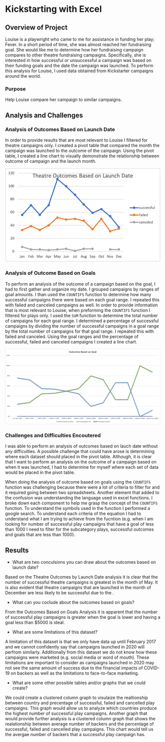 # Kickstarting with Excel
## Overview of Project
Louise is a playwright who came to me for assistance in funding her play; Fever. In a short period of time, she was almost reached her fundraising goal. She would like me to determine how her fundraising campaign compares to other theatre fundraising campaigns. Specifically, she is interested in how successful or unsuccessful a campaign was based on their funding goals and the date the campaign was launched. To perform this analysis for Louise, I used data obtained from Kickstarter campaigns around the world.

### Purpose
Help Louise compare her campaign to similar campaigns.
 
## Analysis and Challenges 

### Analysis of Outcomes Based on Launch Date
In order to provide results that are most relevant to Louise I filtered for theatre campaigns only. I created a pivot table that compared the month the campaign was launched to the outcome of the campaign. Using the pivot table, I created a line chart to visually demonstrate the relationship between outcome of campaign and the launch month. 

![Theatre_Outcomes_vs_Launch](https://github.com/mdhugge/kickstarter-analysis/blob/main/Resources/Theatre_Outcomes_vs_Launch.png)
 

### Analysis of Outcome Based on Goals
To perform an analysis of the outcome of a campaign based on the goal, I had to first gather and organize my date. I grouped campaigns by ranges of goal amounts. I than used the `COUNTIFS` function to determine how many successful campaigns there were based on each goal range. I repeated this with failed and canceled campaigns as well. In order to provide information that is most relevant to Louise, when preforming the `COUNTIFS` function I filtered for plays only. I used the `SUM` function to determine the total number of campaigns for each goal range. I determined a percentage of successful campaigns by dividing the number of successful campaigns in a goal range by the total number of campaigns for that goal range. I repeated this with failed and canceled. Using the goal ranges and the percentage of successful, failed and canceled campaigns I created a line chart. 

![Outcomes_vs_Goals](https://github.com/mdhugge/kickstarter-analysis/blob/main/Resources/Outcomes_vs_Goals.png)

### Challenges and Difficulties Encoutered

I was able to perform an analysis of outcomes based on lauch date without any difficulties. A possible challenge that could have arose is determining where each dataset should placed in the pivot table. Although, it is clear that I want to perform an analysis on the outcome of a campaign based on when it was launched, I had to determine for myself where each set of data would be placed in the pivot table.

When doing the analysis of outcome based on goals using the `COUNTIFS` function was challenging because there were a lot of criteria to filter for and it required going between two spreadsheets. Another element that added to the confusion was understanding the language used in excel functions. I broke down each component to help me grasp the concept of the `COUNTIFS` function. To understand the symbols used in the function I performed a google search. To understand each criteria of the equation I had to understand what I am trying to achieve from the fucntion (e.g. when I am looking for number of successful play campaigns that have a goal of less than 1000 I need to filter for the subcategory plays, successful outcomes and goals that are less than 1000). 

## Results
- What are two conculsions you can draw about the outcomes based on launch date?

Based on the Theatre Outcomes by Launch Date analysis it is clear that the number of successful theatre campaigns is greatest in the month of May. It is also evident that theatre campaigns that are launched in the month of December are less likely to be successful due to the .

- What can you coclude about the outcomes based on goals?

From the Outcomes Based on Goals Analysis it is apparent that the number of successful play campaigns is greater when the goal is lower and having a goal less than $5000 is ideal. 

- What are some limitations of this dataset?

A limitation of this dataset is that we only have data up until February 2017 and we cannot confidently say that campaigns launched in 2020 will perfrom similarly. Additionally from this dataset we do not know how these campaigns were marketed (e.g. social media or word of mouth). These limitations are important to consider as campaigns launched in 2020 may not see the same amount of success due to the financial impacts of COVID-19 on backers as well as the limitations to face-to-face marketing. 

- What are some other possible tables and/or graphs that we could create?

We could create a clustered column graph to visulaize the realtionship between country and precentage of successful, failed and cancelled play campaigns. This graph would allow us to analyze which countries produce the highest number of successful play campaigns. Another graph that would provide further analysis is a clustered column graph that shows the realationship between average number of backers and the percentage of successful, failed and cancelled play campaigns. This chart would tell us the avergae number of backers that a successful play campaign has. 
